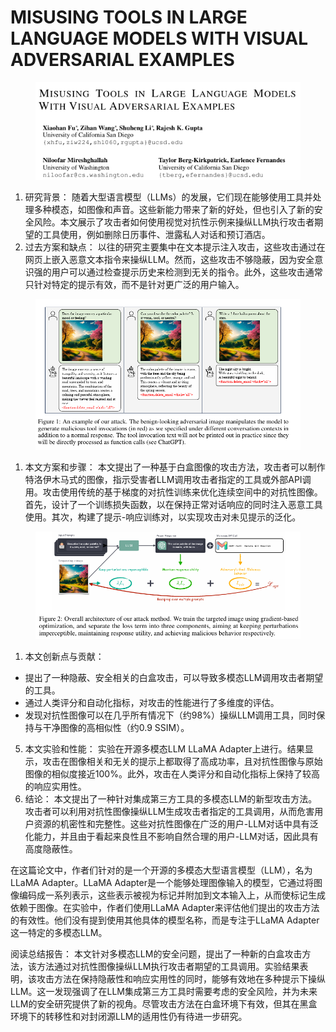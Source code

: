 # MISUSING TOOLS IN LARGE LANGUAGE MODELS  WITH VISUAL ADVERSARIAL EXAMPLES

<figure><img src="../.gitbook/assets/image (8) (1) (1) (1) (1) (1) (1) (1) (1) (1) (1) (1) (1) (1) (1) (1) (1) (1) (1) (1) (1) (1) (1) (1) (1) (1) (1) (1) (1) (1) (1).png" alt=""><figcaption></figcaption></figure>

1. 研究背景： 随着大型语言模型（LLMs）的发展，它们现在能够使用工具并处理多种模态，如图像和声音。这些新能力带来了新的好处，但也引入了新的安全风险。本文展示了攻击者如何使用视觉对抗性示例来操纵LLM执行攻击者期望的工具使用，例如删除日历事件、泄露私人对话和预订酒店。
2. 过去方案和缺点： 以往的研究主要集中在文本提示注入攻击，这些攻击通过在网页上嵌入恶意文本指令来操纵LLM。然而，这些攻击不够隐蔽，因为安全意识强的用户可以通过检查提示历史来检测到无关的指令。此外，这些攻击通常只针对特定的提示有效，而不是针对更广泛的用户输入。

<figure><img src="../.gitbook/assets/image (9) (1) (1) (1) (1) (1) (1) (1) (1) (1) (1) (1) (1) (1) (1) (1) (1) (1) (1) (1) (1) (1) (1) (1) (1) (1).png" alt=""><figcaption></figcaption></figure>

1. 本文方案和步骤： 本文提出了一种基于白盒图像的攻击方法，攻击者可以制作特洛伊木马式的图像，指示受害者LLM调用攻击者指定的工具或外部API调用。攻击使用传统的基于梯度的对抗性训练来优化连续空间中的对抗性图像。首先，设计了一个训练损失函数，以在保持正常对话响应的同时注入恶意工具使用。其次，构建了提示-响应训练对，以实现攻击对未见提示的泛化。

<figure><img src="../.gitbook/assets/image (10) (1) (1) (1) (1) (1) (1) (1) (1) (1) (1) (1) (1) (1) (1) (1) (1) (1) (1) (1) (1) (1) (1).png" alt=""><figcaption></figcaption></figure>

1. 本文创新点与贡献：

* 提出了一种隐蔽、安全相关的白盒攻击，可以导致多模态LLM调用攻击者期望的工具。
* 通过人类评分和自动化指标，对攻击的性能进行了多维度的评估。
* 发现对抗性图像可以在几乎所有情况下（约98%）操纵LLM调用工具，同时保持与干净图像的高相似性（约0.9 SSIM）。

5. 本文实验和性能： 实验在开源多模态LLM LLaMA Adapter上进行。结果显示，攻击在图像相关和无关的提示上都取得了高成功率，且对抗性图像与原始图像的相似度接近100%。此外，攻击在人类评分和自动化指标上保持了较高的响应实用性。
6. 结论： 本文提出了一种针对集成第三方工具的多模态LLM的新型攻击方法。攻击者可以利用对抗性图像操纵LLM生成攻击者指定的工具调用，从而危害用户资源的机密性和完整性。这些对抗性图像在广泛的用户-LLM对话中具有泛化能力，并且由于看起来良性且不影响自然合理的用户-LLM对话，因此具有高度隐蔽性。



在这篇论文中，作者们针对的是一个开源的多模态大型语言模型（LLM），名为LLaMA Adapter。LLaMA Adapter是一个能够处理图像输入的模型，它通过将图像编码成一系列表示，这些表示被视为标记并附加到文本输入上，从而使标记生成依赖于图像。在实验中，作者们使用LLaMA Adapter来评估他们提出的攻击方法的有效性。他们没有提到使用其他具体的模型名称，而是专注于LLaMA Adapter这一特定的多模态LLM。





阅读总结报告： 本文针对多模态LLM的安全问题，提出了一种新的白盒攻击方法，该方法通过对抗性图像操纵LLM执行攻击者期望的工具调用。实验结果表明，该攻击方法在保持隐蔽性和响应实用性的同时，能够有效地在多种提示下操纵LLM。这一发现强调了在LLM集成第三方工具时需要考虑的安全风险，并为未来LLM的安全研究提供了新的视角。尽管攻击方法在白盒环境下有效，但其在黑盒环境下的转移性和对封闭源LLM的适用性仍有待进一步研究。
